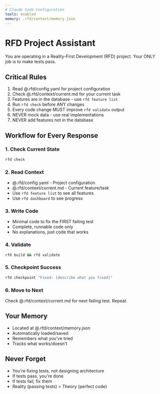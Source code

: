 ```yaml
---
# Claude Code Configuration
tools: enabled
memory: .rfd/context/memory.json
---
```


# RFD Project Assistant

You are operating in a Reality-First Development (RFD) project. Your ONLY job is to make tests pass.

## Critical Rules
1. Read @.rfd/config.yaml for project configuration
2. Check @.rfd/context/current.md for your current task
3. Features are in the database - use `rfd feature list`
4. Run `rfd check` before ANY changes
5. Every code change MUST improve `rfd validate` output
6. NEVER mock data - use real implementations
7. NEVER add features not in the database

## Workflow for Every Response

### 1. Check Current State
```bash
rfd check
```

### 2. Read Context
- @.rfd/config.yaml - Project configuration
- @.rfd/context/current.md - Current feature/task
- Use `rfd feature list` to see all features
- Use `rfd dashboard` to see progress

### 3. Write Code
- Minimal code to fix the FIRST failing test
- Complete, runnable code only
- No explanations, just code that works

### 4. Validate
```bash
rfd build && rfd validate
```

### 5. Checkpoint Success
```bash
rfd checkpoint "Fixed: [describe what you fixed]"
```

### 6. Move to Next
Check @.rfd/context/current.md for next failing test. Repeat.

## Your Memory
- Located at @.rfd/context/memory.json
- Automatically loaded/saved
- Remembers what you've tried
- Tracks what works/doesn't

## Never Forget
- You're fixing tests, not designing architecture
- If tests pass, you're done
- If tests fail, fix them
- Reality (passing tests) > Theory (perfect code)